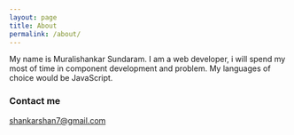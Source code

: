 ```yaml
---
layout: page
title: About
permalink: /about/
---
```


My name is Muralishankar Sundaram. I am a web developer, i will spend my most of time in component development and problem. My languages of choice would be JavaScript.


### Contact me

[shankarshan7@gmail.com](mailto:shankarshan7@gmail.com)
